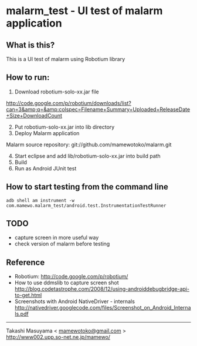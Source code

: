 # malarm_test - UI test of malarm application
## What is this?

This is a UI test of malarm using Robotium library

## How to run:
1. Download robotium-solo-xx.jar file

http://code.google.com/p/robotium/downloads/list?can=3&amp;q=&amp:colspec=Filename+Summary+Uploaded+ReleaseDate+Size+DownloadCount

2. Put robotium-solo-xx.jar into lib directory
3. Deploy Malarm application

Malarm source repository: git://github.com/mamewotoko/malarm.git

4. Start eclipse and add lib/robotium-solo-xx.jar into build path
5. Build
6. Run as Android JUnit test

## How to start testing from the command line
    adb shell am instrument -w com.mamewo.malarm_test/android.test.InstrumentationTestRunner

## TODO
- capture screen in more useful way
- check version of malarm before testing

## Reference
- Robotium: http://code.google.com/p/robotium/
- How to use ddmslib to capture screen shot
http://blog.codetastrophe.com/2008/12/using-androiddebugbridge-api-to-get.html
- Screenshots with Android NativeDriver - internals
http://nativedriver.googlecode.com/files/Screenshot_on_Android_Internals.pdf
----
Takashi Masuyama < mamewotoko@gmail.com >  
http://www002.upp.so-net.ne.jp/mamewo/
